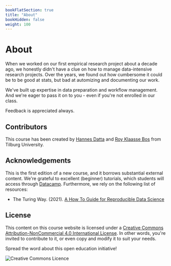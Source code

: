 ```yaml
---
bookFlatSection: true
title: "About"
bookHidden: false
weight: 100
---
```


# About

When we worked on our first empirical research project about a decade ago, we honestly didn't have a clue on how to manage data-intensive research projects. Over the years, we found out how cumbersome it could be to be good at stats, but bad at automizing and documenting our work.

We've built up expertise in data preparation and workflow management. And we're eager to pass it on to you - even if you're not enrolled in our class.

Feedback is appreciated always.

## Contributors

This course has been created by [Hannes Datta](https://hannesdatta.com) and [Roy Klaasse Bos](http://royklaassebos.nl/) from Tilburg University.

## Acknowledgements

This is the first edition of a new course, and it borrows substantial external content. We're grateful to excellent (beginner) tutorials, which students will access through [Datacamp](https://datacamp.com). Furthermore, we rely on the following list of resources:
* The Turing Way. (2021). [A How To Guide for Reproducible Data Science](https://the-turing-way.netlify.app/welcome)

## License

This content on this course website is licensed under a [Creative Commons Attribution-NonCommercial 4.0 International License](http://creativecommons.org/licenses/by-nc/4.0/). In other words, you're invited to contribute to it, or even copy and modify it to suit your needs.

Spread the word about this open education initiative!

![Creative Commons Licence](https://i.creativecommons.org/l/by-nc/4.0/88x31.png)
